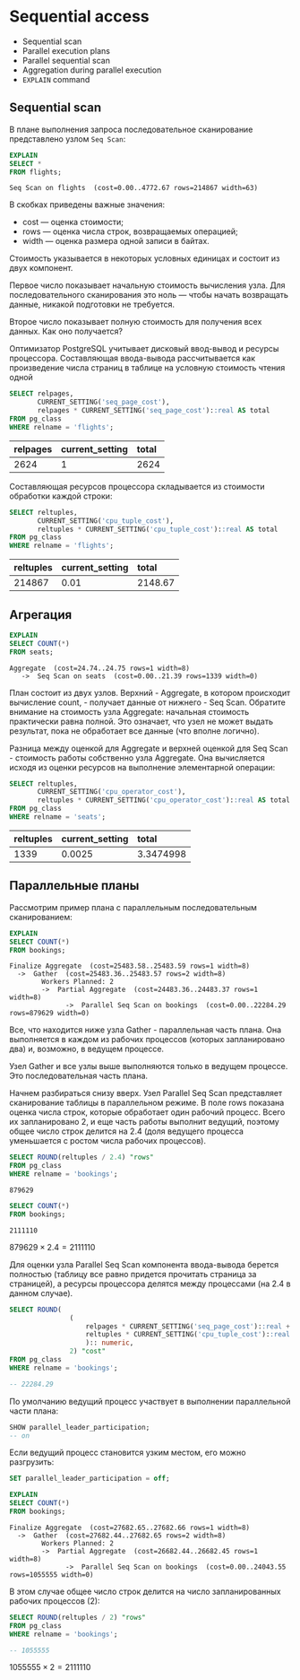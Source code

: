 # Sequential access

- Sequential scan
- Parallel execution plans
- Parallel sequential scan
- Aggregation during parallel execution
- `EXPLAIN` command

## Sequential scan

В плане выполнения запроса последовательное сканирование представлено узлом `Seq Scan`:

```sql
EXPLAIN
SELECT *
FROM flights;
```

```console
Seq Scan on flights  (cost=0.00..4772.67 rows=214867 width=63)
```

В скобках приведены важные значения:

- cost — оценка стоимости;
- rows — оценка числа строк, возвращаемых операцией;
- width — оценка размера одной записи в байтах.

Стоимость указывается в некоторых условных единицах и состоит из двух компонент.

Первое число показывает начальную стоимость вычисления узла. Для последовательного сканирования это ноль — чтобы начать возвращать данные, никакой подготовки не требуется.

Второе число показывает полную стоимость для получения всех данных. Как оно получается?

Оптимизатор PostgreSQL учитывает дисковый ввод-вывод и ресурсы процессора.
Составляющая ввода-вывода рассчитывается как произведение числа страниц в таблице на условную стоимость чтения одной

```sql
SELECT relpages,
       CURRENT_SETTING('seq_page_cost'),
       relpages * CURRENT_SETTING('seq_page_cost')::real AS total
FROM pg_class
WHERE relname = 'flights';
```

| relpages | current_setting | total |
| :------- | :-------------- | :---- |
| 2624     | 1               | 2624  |

Составляющая ресурсов процессора складывается из стоимости обработки каждой строки:

```sql
SELECT reltuples,
       CURRENT_SETTING('cpu_tuple_cost'),
       reltuples * CURRENT_SETTING('cpu_tuple_cost')::real AS total
FROM pg_class
WHERE relname = 'flights';
```

| reltuples | current_setting | total   |
| :-------- | :-------------- | :------ |
| 214867    | 0.01            | 2148.67 |

## Агрегация

```sql
EXPLAIN
SELECT COUNT(*)
FROM seats;
```

```console
Aggregate  (cost=24.74..24.75 rows=1 width=8)
   ->  Seq Scan on seats  (cost=0.00..21.39 rows=1339 width=0)
```

План состоит из двух узлов. Верхний - Aggregate, в котором происходит вычисление count, - получает данные от нижнего - Seq Scan.
Обратите внимание на стоимость узла Aggregate: начальная стоимость практически равна полной. Это означает, что узел не может выдать результат, пока не обработает все данные (что вполне логично).

Разница между оценкой для Aggregate и верхней оценкой для Seq Scan - стоимость работы собственно узла Aggregate. Она вычисляется исходя из оценки ресурсов на выполнение элементарной операции:

```sql
SELECT reltuples,
       CURRENT_SETTING('cpu_operator_cost'),
       reltuples * CURRENT_SETTING('cpu_operator_cost')::real AS total
FROM pg_class
WHERE relname = 'seats';
```

| reltuples | current_setting | total     |
| :-------- | :-------------- | :-------- |
| 1339      | 0.0025          | 3.3474998 |

## Параллельные планы

Рассмотрим пример плана с параллельным последовательным сканированием:

```sql
EXPLAIN
SELECT COUNT(*)
FROM bookings;
```

```console
Finalize Aggregate  (cost=25483.58..25483.59 rows=1 width=8)
  ->  Gather  (cost=25483.36..25483.57 rows=2 width=8)
        Workers Planned: 2
        ->  Partial Aggregate  (cost=24483.36..24483.37 rows=1 width=8)
              ->  Parallel Seq Scan on bookings  (cost=0.00..22284.29 rows=879629 width=0)
```

Все, что находится ниже узла Gather - параллельная часть плана. Она выполняется в каждом из рабочих процессов (которых запланировано два) и, возможно, в ведущем процессе.

Узел Gather и все узлы выше выполняются только в ведущем процессе. Это последовательная часть плана.

Начнем разбираться снизу вверх. Узел Parallel Seq Scan представляет сканирование таблицы в параллельном режиме.
В поле rows показана оценка числа строк, которые обработает один рабочий процесс. Всего их запланировано 2, и еще часть работы выполнит ведущий, поэтому общее число строк делится на 2.4 (доля ведущего процесса уменьшается с ростом числа рабочих процессов).

```sql
SELECT ROUND(reltuples / 2.4) "rows"
FROM pg_class
WHERE relname = 'bookings';
```

```console
879629
```

```sql
SELECT COUNT(*)
FROM bookings;
```

```console
2111110
```

$879629 \times 2.4 = 2111110$

Для оценки узла Parallel Seq Scan компонента ввода-вывода берется полностью (таблицу все равно придется прочитать страница за страницей), а ресурсы процессора делятся между процессами (на 2.4 в данном случае).

```sql
SELECT ROUND(
               (
                   relpages * CURRENT_SETTING('seq_page_cost')::real +
                   reltuples * CURRENT_SETTING('cpu_tuple_cost')::real / 2.4
                   ):: numeric,
               2) "cost"
FROM pg_class
WHERE relname = 'bookings';

-- 22284.29
```

По умолчанию ведущий процесс участвует в выполнении параллельной части плана:

```sql
SHOW parallel_leader_participation;
-- on
```

Если ведущий процесс становится узким местом, его можно разгрузить:

```sql
SET parallel_leader_participation = off;
```

```sql
EXPLAIN
SELECT COUNT(*)
FROM bookings;
```

```console
Finalize Aggregate  (cost=27682.65..27682.66 rows=1 width=8)                               
  ->  Gather  (cost=27682.44..27682.65 rows=2 width=8)                                     
        Workers Planned: 2                                                                 
        ->  Partial Aggregate  (cost=26682.44..26682.45 rows=1 width=8)                    
              ->  Parallel Seq Scan on bookings  (cost=0.00..24043.55 rows=1055555 width=0)
```

В этом случае общее число строк делится на число запланированных рабочих процессов (2):

```sql
SELECT ROUND(reltuples / 2) "rows"
FROM pg_class
WHERE relname = 'bookings';

-- 1055555
```

$1055555 \times 2 = 2111110$
